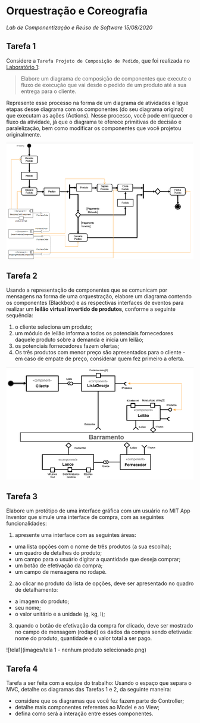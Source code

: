 # Orquestração e Coreografia
*Lab de Componentização e Reúso de Software 15/08/2020*

## Tarefa 1

Considere a `Tarefa Projeto de Composição de Pedido`, que foi realizada no [Laboratório 1](../01-data-flow):

> Elabore um diagrama de composição de componentes que execute o fluxo de execução que vai desde o pedido de um produto até a sua entrega para o cliente.

Represente esse processo na forma de um diagrama de atividades e ligue etapas desse diagrama com os componentes (do seu diagrama original) que executam as ações (Actions). Nesse processo, você pode enriquecer o fluxo da atividade, já que o diagrama te oferece primitivas de decisão e paralelização, bem como modificar os componentes que você projetou originalmente.

![shoppingShip](images/shoppingShip.png)

## Tarefa 2

Usando a representação de componentes que se comunicam por mensagens na forma de uma orquestração, elabore um diagrama contendo os componentes (Blackbox) e as respectivas interfaces de eventos para realizar um **leilão virtual invertido de produtos**, conforme a seguinte sequência:
1. o cliente seleciona um produto;
2. um módulo de leilão informa a todos os potenciais fornecedores daquele produto sobre a demanda e inicia um leilão;
3. os potenciais fornecedores fazem ofertas;
4. Os três produtos com menor preço são apresentados para o cliente - em caso de empate de preço, considerar quem fez primeiro a oferta.

![barramento](images/barramento.png)

## Tarefa 3

Elabore um protótipo de uma interface gráfica com um usuário no MIT App Inventor que simule uma interface de compra, com as seguintes funcionalidades:
1. apresente uma interface com as seguintes áreas:
  * uma lista opções com o nome de três produtos (a sua escolha);
  * um quadro de detalhes do produto;
  * um campo para o usuário digitar a quantidade que deseja comprar;
  * um botão de efetivação da compra;
  * um campo de mensagens no rodapé.
2. ao clicar no produto da lista de opções, deve ser apresentado no quadro de detalhamento:
  * a imagem do produto;
  * seu nome;
  * o valor unitário e a unidade (g, kg, l);
3. quando o botão de efetivação da compra for clicado, deve ser mostrado no campo de mensagem (rodapé) os dados da compra sendo efetivada: nome do produto, quantidade e o valor total a ser pago.

![tela1](images/tela 1 - nenhum produto selecionado.png)

## Tarefa 4

Tarefa a ser feita com a equipe do trabalho:
Usando o espaço que separa o MVC, detalhe os diagramas das Tarefas 1 e 2, da seguinte maneira:
* considere que os diagramas que você fez fazem parte do Controller;
* detalhe mais componentes referentes ao Model e ao View;
* defina como será a interação entre esses componentes.
